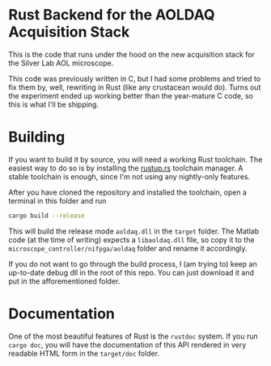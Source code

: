 # Rust Backend for the AOLDAQ Acquisition Stack

This is the code that runs under the hood on the new acquisition stack for the
Silver Lab AOL microscope.

This code was previously written in C, but I had some problems and tried to
fix them by, well, rewriting in Rust (like any crustacean would do). Turns out
the experiment ended up working better than the year-mature C code, so this is
what I'll be shipping.

# Building

If you want to build it by source, you will need a working Rust toolchain. The
easiest way to do so is by installing the [rustup.rs](rustup.rs) toolchain
manager. A stable toolchain is enough, since I'm not using any nightly-only
features.

After you have cloned the repository and installed the toolchain, open a
terminal in this folder and run

```sh
cargo build --release
```

This will build the release mode `aoldaq.dll` in the `target` folder. The
Matlab code (at the time of writing) expects a `libaoldaq.dll` file, so copy
it to the `microscope_controller/nifpga/aoldaq` folder and rename it
accordingly.

If you do not want to go through the build process, I (am trying to) keep an
up-to-date debug dll in the root of this repo. You can just download it and
put in the afforementioned folder.

# Documentation

One of the most beautiful features of Rust is the `rustdoc` system. If you run
`cargo doc`, you will have the documentation of this API rendered in very
readable HTML form in the `target/doc` folder.
